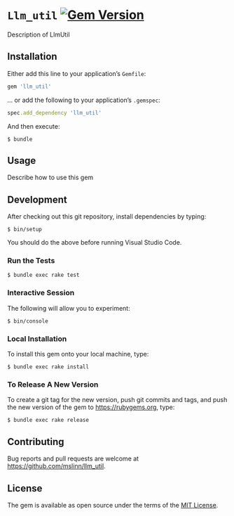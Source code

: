 # `Llm_util` [![Gem Version](https://badge.fury.io/rb/llm_util.svg)](https://badge.fury.io/rb/llm_util)

Description of LlmUtil


## Installation

Either add this line to your application&rsquo;s `Gemfile`:

```ruby
gem 'llm_util'
```

... or add the following to your application&rsquo;s `.gemspec`:

```ruby
spec.add_dependency 'llm_util'
```

And then execute:

```shell
$ bundle
```


## Usage

Describe how to use this gem


## Development

After checking out this git repository, install dependencies by typing:

```shell
$ bin/setup
```

You should do the above before running Visual Studio Code.


### Run the Tests

```shell
$ bundle exec rake test
```


### Interactive Session

The following will allow you to experiment:

```shell
$ bin/console
```


### Local Installation

To install this gem onto your local machine, type:

```shell
$ bundle exec rake install
```


### To Release A New Version

To create a git tag for the new version, push git commits and tags,
and push the new version of the gem to https://rubygems.org, type:

```shell
$ bundle exec rake release
```


## Contributing

Bug reports and pull requests are welcome at https://github.com/mslinn/llm_util.


## License

The gem is available as open source under the terms of the [MIT License](https://opensource.org/licenses/MIT).
